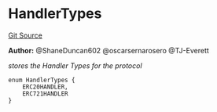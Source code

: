 # HandlerTypes
[Git Source](https://github.com/thrackle-io/tron/blob/81b80009ad5682c206d626e3be15fff689d615e0/src/client/token/HandlerTypeEnum.sol)

**Author:**
@ShaneDuncan602 @oscarsernarosero @TJ-Everett

*stores the Handler Types for the protocol*


```solidity
enum HandlerTypes {
    ERC20HANDLER,
    ERC721HANDLER
}
```

